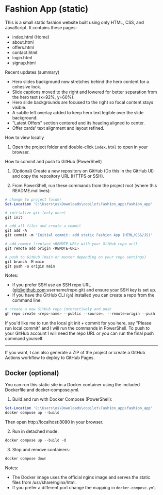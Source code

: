 # Fashion App (static)

This is a small static fashion website built using only HTML, CSS, and JavaScript. It contains these pages:

- index.html (Home)
- about.html
- offers.html
- contact.html
- login.html
- signup.html

Recent updates (summary)
- Hero slides background now stretches behind the hero content for a cohesive look.
- Slide captions moved to the right and lowered for better separation from the hero text (x=92%, y=60%).
- Hero slide backgrounds are focused to the right so focal content stays visible.
- A subtle left overlay added to keep hero text legible over the slide background.
- "Latest Offers" section centered and its heading aligned to center.
- Offer cards' text alignment and layout refined.

How to view locally

1. Open the project folder and double-click `index.html` to open in your browser.

How to commit and push to GitHub (PowerShell)

1. (Optional) Create a new repository on GitHub (Do this in the GitHub UI) and copy the repository URL (HTTPS or SSH).

2. From PowerShell, run these commands from the project root (where this README.md lives):

```powershell
# change to project folder
Set-Location 'C:\Users\os\Downloads\copilot\Fashion_app\fashion_app'

# initialize git (only once)
git init

# add all files and create a commit
git add -A
git commit -m "Initial commit: add static Fashion App (HTML/CSS/JS)"

# add remote (replace <REMOTE-URL> with your GitHub repo url)
git remote add origin <REMOTE-URL>

# push to GitHub (main or master depending on your repo settings)
git branch -M main
git push -u origin main
```

Notes:
- If you prefer SSH use an SSH repo URL (git@github.com:username/repo.git) and ensure your SSH key is set up.
- If you have the GitHub CLI (`gh`) installed you can create a repo from the command line:

```powershell
# create a new GitHub repo interactively and push
gh repo create <repo-name> --public --source=. --remote=origin --push
```

If you'd like me to run the local git init + commit for you here, say "Please run local commit" and I will run the commands in PowerShell. To push to your GitHub account I will need the repo URL or you can run the final push command yourself.

---

If you want, I can also generate a ZIP of the project or create a GitHub Actions workflow to deploy to GitHub Pages.

Docker (optional)
------------------
You can run this static site in a Docker container using the included Dockerfile and docker-compose.yml.

1. Build and run with Docker Compose (PowerShell):

```powershell
Set-Location 'C:\Users\os\Downloads\copilot\Fashion_app\fashion_app'
docker compose up --build
```

Then open http://localhost:8080 in your browser.

2. Run in detached mode:

```powershell
docker compose up --build -d
```

3. Stop and remove containers:

```powershell
docker compose down
```

Notes:
- The Docker image uses the official nginx image and serves the static files from /usr/share/nginx/html.
- If you prefer a different port change the mapping in `docker-compose.yml`.

